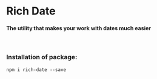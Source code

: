 # Rich Date
#### The utility that makes your work with dates much easier
<br>

### Installation of package:
```
npm i rich-date --save
```

